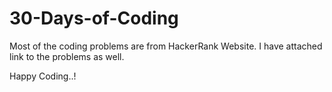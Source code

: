 # 30-Days-of-Coding

Most of the coding problems are from HackerRank Website. I have attached link to the problems as well.

Happy Coding..!
